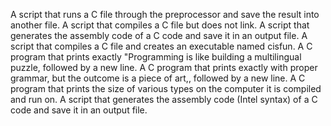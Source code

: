 A script that runs a C file through the preprocessor and save the result into another file.
A script that compiles a C file but does not link.
A script that generates the assembly code of a C code and save it in an output file.
A  script that compiles a C file and creates an executable named cisfun.
A  C program that prints exactly "Programming is like building a multilingual puzzle, followed by a new line.
A  C program that prints exactly with proper grammar, but the outcome is a piece of art,, followed by a new line.
A  C program that prints the size of various types on the computer it is compiled and run on.
A script that generates the assembly code (Intel syntax) of a C code and save it in an output file.

